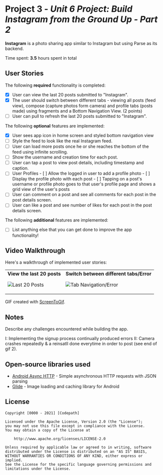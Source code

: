 # Project 3 - *Unit 6 Project: Build Instagram from the Ground Up - Part 2*

**Instagram** is a photo sharing app similar to Instagram but using Parse as its backend.

Time spent: **3.5** hours spent in total

## User Stories

The following **required** functionality is completed:

- [X] User can view the last 20 posts submitted to "Instagram".
- [X] The user should switch between different tabs - viewing all posts (feed view), compose (capture photos form camera) and profile tabs (posts made) using fragments and a Bottom Navigation View. (2 points)
- [ ] User can pull to refresh the last 20 posts submitted to "Instagram".

The following **optional** features are implemented:

- [X] User sees app icon in home screen and styled bottom navigation view
- [ ] Style the feed to look like the real Instagram feed.
- [ ] User can load more posts once he or she reaches the bottom of the feed using infinite scrolling.
- [ ] Show the username and creation time for each post.
- [ ] User can tap a post to view post details, including timestamp and caption.
- [ ] User Profiles
      - [ ] Allow the logged in user to add a profile photo
      - [ ] Display the profile photo with each post
      - [ ] Tapping on a post's username or profile photo goes to that user's profile page and shows a grid view of the user's posts 
- [ ] User can comment on a post and see all comments for each post in the post details screen.
- [ ] User can like a post and see number of likes for each post in the post details screen.

The following **additional** features are implemented:

- [ ] List anything else that you can get done to improve the app functionality!

## Video Walkthrough

Here's a walkthrough of implemented user stories:

<table width="700" border="0">
  <tr>
    <td> <strong><underline>View the last 20 posts</underline></strong> <p> <img src='View20.gif' title='Last 20 Posts' width='' alt='Last 20 Posts' /></td>
    <td> <strong><underline>Switch between different tabs/Error</underline></strong> <p>  <img src='Switch.gif' title='Tab Navigation/Error' width='' alt='Tab Navigation/Error' /></td>
  </tr>
 </table>

GIF created with [ScreenToGif](https://www.screentogif.com).

## Notes

Describe any challenges encountered while building the app.

I: Implementing the signup process continually produced errors
II: Camera crashes repeatedly & a reinsatll done everytime in order to post (see end of gif 2).

## Open-source libraries used

- [Android Async HTTP](https://github.com/codepath/CPAsyncHttpClient) - Simple asynchronous HTTP requests with JSON parsing
- [Glide](https://github.com/bumptech/glide) - Image loading and caching library for Android

## License

    Copyright [0000 - 2021] [Codepath]

    Licensed under the Apache License, Version 2.0 (the "License");
    you may not use this file except in compliance with the License.
    You may obtain a copy of the License at

        http://www.apache.org/licenses/LICENSE-2.0

    Unless required by applicable law or agreed to in writing, software
    distributed under the License is distributed on an "AS IS" BASIS,
    WITHOUT WARRANTIES OR CONDITIONS OF ANY KIND, either express or implied.
    See the License for the specific language governing permissions and
    limitations under the License.
